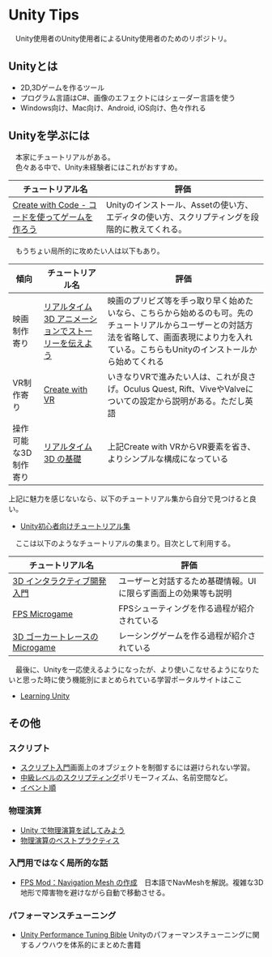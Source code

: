 # Unity Tips
　Unity使用者のUnity使用者によるUnity使用者のためのリポジトリ。

## Unityとは
* 2D,3Dゲームを作るツール
* プログラム言語はC#、画像のエフェクトにはシェーダー言語を使う
* Windows向け、Mac向け、Android, iOS向け、色々作れる

## Unityを学ぶには

　本家にチュートリアルがある。<br>
　色々ある中で、Unity未経験者にはこれがおすすめ。

チュートリアル名|評価
-|-
[Create with Code - コードを使ってゲームを作ろう](https://learn.unity.com/course/create-with-code-jp)|Unityのインストール、Assetの使い方、エディタの使い方、スクリプティングを段階的に教えてくれる。

　もうちょい局所的に攻めたい人は以下もあり。
 
傾向|チュートリアル名|評価
-|-|-
映画制作寄り|[リアルタイム 3D アニメーションでストーリーを伝えよう](https://learn.unity.com/course/real-time-animated-storytelling-jp?uv=2019.4)|映画のプリビズ等を手っ取り早く始めたいなら、こちらから始めるのも可。先のチュートリアルからユーザーとの対話方法を省略して、画面表現により力を入れている。こちらもUnityのインストールから始めてくれる
VR制作寄り|[Create with VR](https://learn.unity.com/course/create-with-vr)|いきなりVRで進みたい人は、これが良さげ。Oculus Quest, Rift、ViveやValveについての設定から説明がある。ただし英語
操作可能な3D制作寄り|[リアルタイム 3D の基礎](https://learn.unity.com/project/foundations-of-real-time-3d-jp)|上記Create with VRからVR要素を省き、よりシンプルな構成になっている

 上記に魅力を感じないなら、以下のチュートリアル集から自分で見つけると良い。

* [Unity初心者向けチュートリアル集](https://learn.unity.com/course/unity-tutorials-for-beginners-jp)

　ここは以下のようなチュートリアルの集まり。目次として利用する。

チュートリアル名|評価
-|-
[3D インタラクティブ開発入門](https://learn.unity.com/project/3d-intarakuteibukai-fa-ru-men)|ユーザーと対話するため基礎情報。UIに限らず画面上の効果等も説明
[FPS Microgame](https://learn.unity.com/project/fps-microgame-1)　|FPSシューティングを作る過程が紹介されている
[3D ゴーカートレースの Microgame](https://learn.unity.com/project/karting-microgame)　|レーシングゲームを作る過程が紹介されている

　最後に、Unityを一応使えるようになったが、より使いこなせるようになりたいと思った時に使う機能別にまとめられている学習ポータルサイトはここ
 
* [Learning Unity](https://learning.unity3d.jp)

## その他
### スクリプト

* [スクリプト入門](https://learn.unity.com/project/beginner-gameplay-scripting-jp)画面上のオブジェクトを制御するには避けられない学習。
* [中級レベルのスクリプティング](https://learn.unity.com/project/intermediate-gameplay-scripting-jp)ポリモーフィズム、名前空間など。
* [イベント順](https://docs.unity3d.com/ja/2019.1/Manual/ExecutionOrder.html)

### 物理演算
* [Unity で物理演算を試してみよう](https://learn.unity.com/project/live-session-exploring-physics-in-unity-jp)
* [物理演算のベストプラクティス](https://learn.unity.com/tutorial/physics-best-practices-jp#6082cd21edbc2a00202b818c)

### 入門用ではなく局所的な話
* [FPS Mod：Navigation Mesh の作成](https://learn.unity.com/tutorial/fps-mod-creating-the-navigation-mesh-jp)　日本語でNavMeshを解説。複雑な3D地形で障害物を避けながら自動で移動させる。

### パフォーマンスチューニング
* [Unity Performance Tuning Bible](https://github.com/CyberAgentGameEntertainment/UnityPerformanceTuningBible)
Unityのパフォーマンスチューニングに関するノウハウを体系的にまとめた書籍
